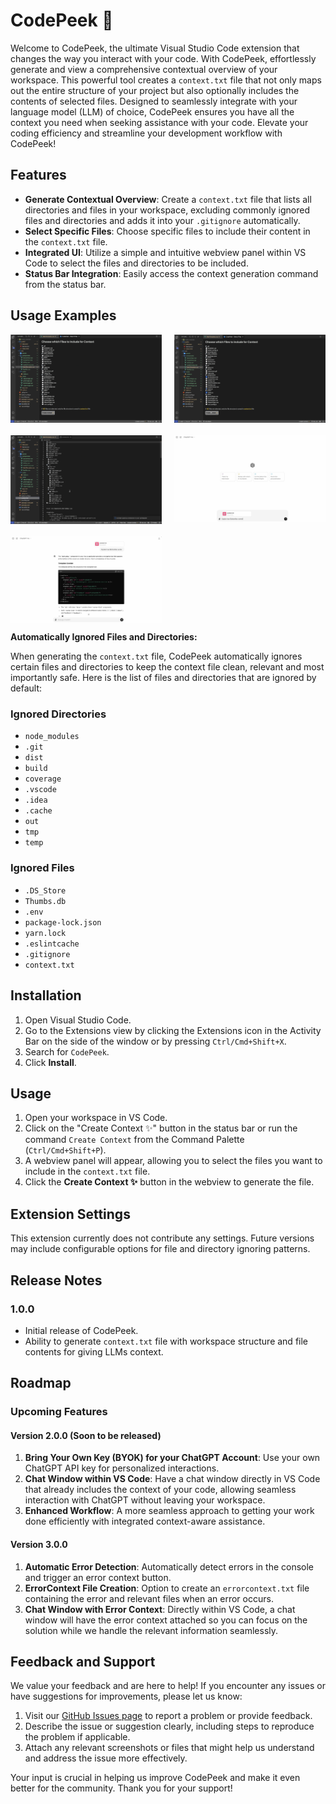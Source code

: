 # CodePeek 👀

Welcome to CodePeek, the ultimate Visual Studio Code extension that changes the way you interact with your code. With CodePeek, effortlessly generate and view a comprehensive contextual overview of your workspace. This powerful tool creates a `context.txt` file that not only maps out the entire structure of your project but also optionally includes the contents of selected files. Designed to seamlessly integrate with your language model (LLM) of choice, CodePeek ensures you have all the context you need when seeking assistance with your code. Elevate your coding efficiency and streamline your development workflow with CodePeek!

## Features

- **Generate Contextual Overview**: Create a `context.txt` file that lists all directories and files in your workspace, excluding commonly ignored files and directories and adds it into your `.gitignore` automatically.
- **Select Specific Files**: Choose specific files to include their content in the `context.txt` file.
- **Integrated UI**: Utilize a simple and intuitive webview panel within VS Code to select the files and directories to be included.
- **Status Bar Integration**: Easily access the context generation command from the status bar.

## Usage Examples

<!-- ![File Selection & Context Generation](https://raw.githubusercontent.com/Subashmatu08/CodePeek/main/images/vid1.mp4)

![Using the Context File](https://raw.githubusercontent.com/Subashmatu08/CodePeek/main/images/vid2.mp4) -->

<!-- ![Create Context Menu](https://raw.githubusercontent.com/Subashmatu08/CodePeek/main/images/image1.png)
![File Selection](https://raw.githubusercontent.com/Subashmatu08/CodePeek/main/images/image2.png)
![Context.txt File](https://raw.githubusercontent.com/Subashmatu08/CodePeek/main/images/image3.png)
![Using ChatGPT with Context](https://raw.githubusercontent.com/Subashmatu08/CodePeek/main/images/image4.png)
![ChatGPTs' Response having Context](https://raw.githubusercontent.com/Subashmatu08/CodePeek/main/images/image5.png) -->

<p style="display: grid; grid-template-columns: repeat(2, 1fr); gap: 20px;">
<img src="https://raw.githubusercontent.com/Subashmatu08/CodePeek/main/images/image1.png" width="100%" alt="Create Context Menu">
<img src="https://raw.githubusercontent.com/Subashmatu08/CodePeek/main/images/image2.png" width="100%" alt="File Selection">
<img src="https://raw.githubusercontent.com/Subashmatu08/CodePeek/main/images/image3.png" width="100%" alt="Context.txt File">
<img src="https://raw.githubusercontent.com/Subashmatu08/CodePeek/main/images/image4.png" width="100%" alt="Using ChatGPT with Context">
<img src="https://raw.githubusercontent.com/Subashmatu08/CodePeek/main/images/image5.png" width="100%" alt="ChatGPTs' Response having Context">
</p>

**Automatically Ignored Files and Directories:**

When generating the `context.txt` file, CodePeek automatically ignores certain files and directories to keep the context file clean, relevant and most importantly safe. Here is the list of files and directories that are ignored by default:

### Ignored Directories

- `node_modules`
- `.git`
- `dist`
- `build`
- `coverage`
- `.vscode`
- `.idea`
- `.cache`
- `out`
- `tmp`
- `temp`

### Ignored Files

- `.DS_Store`
- `Thumbs.db`
- `.env`
- `package-lock.json`
- `yarn.lock`
- `.eslintcache`
- `.gitignore`
- `context.txt`

## Installation

1. Open Visual Studio Code.
2. Go to the Extensions view by clicking the Extensions icon in the Activity Bar on the side of the window or by pressing `Ctrl/Cmd+Shift+X`.
3. Search for `CodePeek`.
4. Click **Install**.

## Usage

1. Open your workspace in VS Code.
2. Click on the "Create Context ✨" button in the status bar or run the command `Create Context` from the Command Palette (`Ctrl/Cmd+Shift+P`).
3. A webview panel will appear, allowing you to select the files you want to include in the `context.txt` file.
4. Click the **Create Context ✨** button in the webview to generate the file.

## Extension Settings

This extension currently does not contribute any settings. Future versions may include configurable options for file and directory ignoring patterns.

## Release Notes

### 1.0.0

- Initial release of CodePeek.
- Ability to generate `context.txt` file with workspace structure and file contents for giving LLMs context.

## Roadmap

### Upcoming Features

#### Version 2.0.0 (Soon to be released)

1. **Bring Your Own Key (BYOK) for your ChatGPT Account**: Use your own ChatGPT API key for personalized interactions.
2. **Chat Window within VS Code**: Have a chat window directly in VS Code that already includes the context of your code, allowing seamless interaction with ChatGPT without leaving your workspace.
3. **Enhanced Workflow**: A more seamless approach to getting your work done efficiently with integrated context-aware assistance.

#### Version 3.0.0

1. **Automatic Error Detection**: Automatically detect errors in the console and trigger an error context button.
2. **ErrorContext File Creation**: Option to create an `errorcontext.txt` file containing the error and relevant files when an error occurs.
3. **Chat Window with Error Context**: Directly within VS Code, a chat window will have the error context attached so you can focus on the solution while we handle the relevant information seamlessly.

## Feedback and Support

We value your feedback and are here to help! If you encounter any issues or have suggestions for improvements, please let us know:

1. Visit our [GitHub Issues page](https://github.com/Subashmatu08/CodePeek/issues) to report a problem or provide feedback.
2. Describe the issue or suggestion clearly, including steps to reproduce the problem if applicable.
3. Attach any relevant screenshots or files that might help us understand and address the issue more effectively.

Your input is crucial in helping us improve CodePeek and make it even better for the community. Thank you for your support!
